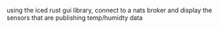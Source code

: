 using the iced rust gui library, connect to a nats broker and display the sensors that are publishing temp/humidty data

